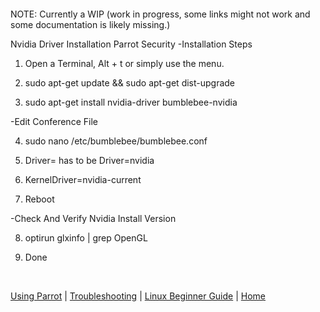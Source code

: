 &nbsp;

&nbsp;

NOTE: Currently a WIP (work in progress, some links might not work and some documentation is likely missing.)


Nvidia Driver Installation Parrot Security
-Installation Steps


1. Open a Terminal, Alt + t or simply use the menu.


2. sudo apt-get update && sudo apt-get dist-upgrade


3. sudo apt-get install nvidia-driver bumblebee-nvidia


-Edit Conference File


4. sudo nano /etc/bumblebee/bumblebee.conf



5. Driver= has to be Driver=nvidia



6. KernelDriver=nvidia-current



7. Reboot


-Check And Verify Nvidia Install Version


8. optirun glxinfo | grep OpenGL

9. Done 

&nbsp;

[Using Parrot](https://docs.parrotlinux.org/info/start/) | [Troubleshooting](https://docs.parrotlinux.org/trbl/start/) | [Linux Beginner Guide](https://docs.parrotlinux.org/library/lbg-basics/) | [Home](https://docs.parrotlinux.org/)
